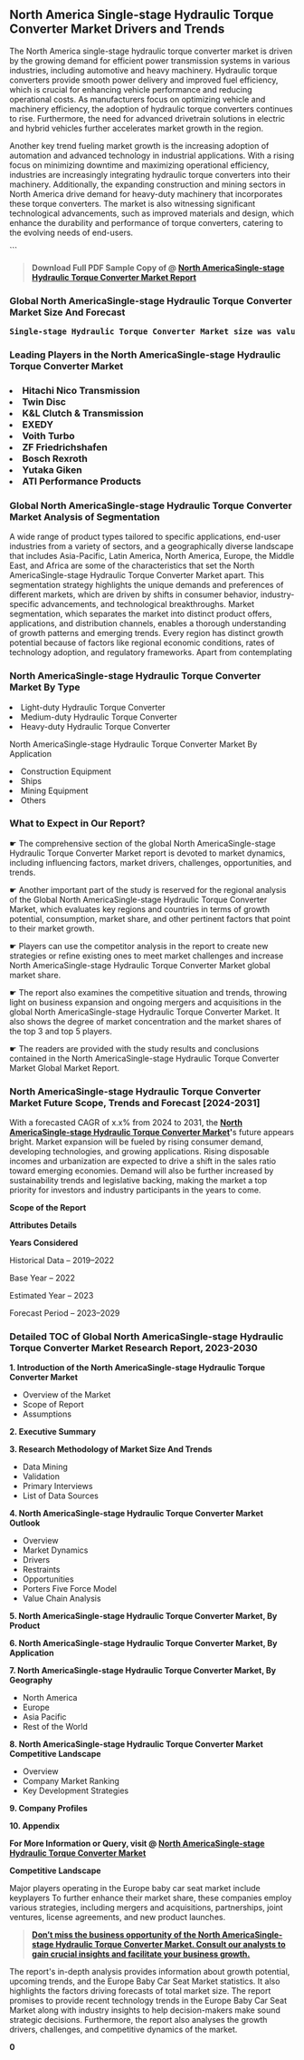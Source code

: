 <p><h2>North America Single-stage Hydraulic Torque Converter Market Drivers and Trends</h2><p>The North America single-stage hydraulic torque converter market is driven by the growing demand for efficient power transmission systems in various industries, including automotive and heavy machinery. Hydraulic torque converters provide smooth power delivery and improved fuel efficiency, which is crucial for enhancing vehicle performance and reducing operational costs. As manufacturers focus on optimizing vehicle and machinery efficiency, the adoption of hydraulic torque converters continues to rise. Furthermore, the need for advanced drivetrain solutions in electric and hybrid vehicles further accelerates market growth in the region.</p><p>Another key trend fueling market growth is the increasing adoption of automation and advanced technology in industrial applications. With a rising focus on minimizing downtime and maximizing operational efficiency, industries are increasingly integrating hydraulic torque converters into their machinery. Additionally, the expanding construction and mining sectors in North America drive demand for heavy-duty machinery that incorporates these torque converters. The market is also witnessing significant technological advancements, such as improved materials and design, which enhance the durability and performance of torque converters, catering to the evolving needs of end-users.</p>```</p><blockquote id="" class=""><strong>Download Full PDF Sample Copy of @&nbsp;<a href="https://www.verifiedmarketreports.com/download-sample/?rid=297698&utm_source=GitHub-Jan&utm_medium=281" target="_blank">North AmericaSingle-stage Hydraulic Torque Converter Market Report</a>&nbsp;&nbsp;</strong></blockquote><h3 id="" class=""><strong>Global&nbsp;North AmericaSingle-stage Hydraulic Torque Converter Market Size And Forecast</strong></h3><pre class="reader-text-block__code-block"><strong>Single-stage Hydraulic Torque Converter Market size was valued at USD 2.5 Billion in 2022 and is projected to reach USD 4.0 Billion by 2030, growing at a CAGR of 7.5% from 2024 to 2030.</strong></pre><h3 id="" class="">Leading Players in the&nbsp;North AmericaSingle-stage Hydraulic Torque Converter Market</h3><h3 class=""></Li><Li>Hitachi Nico Transmission</Li><Li> Twin Disc</Li><Li> K&L Clutch & Transmission</Li><Li> EXEDY</Li><Li> Voith Turbo</Li><Li> ZF Friedrichshafen</Li><Li> Bosch Rexroth</Li><Li> Yutaka Giken</Li><Li> ATI Performance Products</h3><h3 id="" class="">Global&nbsp;North AmericaSingle-stage Hydraulic Torque Converter Market Analysis of Segmentation</h3><p id="" class="">A wide range of product types tailored to specific applications, end-user industries from a variety of sectors, and a geographically diverse landscape that includes Asia-Pacific, Latin America, North America, Europe, the Middle East, and Africa are some of the characteristics that set the North AmericaSingle-stage Hydraulic Torque Converter Market apart. This segmentation strategy highlights the unique demands and preferences of different markets, which are driven by shifts in consumer behavior, industry-specific advancements, and technological breakthroughs. Market segmentation, which separates the market into distinct product offers, applications, and distribution channels, enables a thorough understanding of growth patterns and emerging trends. Every region has distinct growth potential because of factors like regional economic conditions, rates of technology adoption, and regulatory frameworks. Apart from contemplating</p><h3 id="" class="">North AmericaSingle-stage Hydraulic Torque Converter Market&nbsp;By Type</h3><p></Li><Li>Light-duty Hydraulic Torque Converter</Li><Li> Medium-duty Hydraulic Torque Converter</Li><Li> Heavy-duty Hydraulic Torque Converter</p><div class="" data-test-id=""><p>North AmericaSingle-stage Hydraulic Torque Converter Market&nbsp;By Application</p></div><p class=""></Li><Li>Construction Equipment</Li><Li> Ships</Li><Li> Mining Equipment</Li><Li> Others</p><div class="" data-test-id=""><h3><span class="">What to Expect in Our Report?</span></h3></div><div class="" data-test-id=""><p><span class="">☛ The comprehensive section of the global North AmericaSingle-stage Hydraulic Torque Converter Market report is devoted to market dynamics, including influencing factors, market drivers, challenges, opportunities, and trends.</span></p></div><div class="" data-test-id=""><p><span class="">☛ Another important part of the study is reserved for the regional analysis of the Global North AmericaSingle-stage Hydraulic Torque Converter Market, which evaluates key regions and countries in terms of growth potential, consumption, market share, and other pertinent factors that point to their market growth.</span></p></div><div class="" data-test-id=""><p><span class="">☛ Players can use the competitor analysis in the report to create new strategies or refine existing ones to meet market challenges and increase North AmericaSingle-stage Hydraulic Torque Converter Market global market share.</span></p></div><div class="" data-test-id=""><p><span class="">☛ The report also examines the competitive situation and trends, throwing light on business expansion and ongoing mergers and acquisitions in the global North AmericaSingle-stage Hydraulic Torque Converter Market. It also shows the degree of market concentration and the market shares of the top 3 and top 5 players.</span></p></div><div class="" data-test-id=""><p><span class="">☛ The readers are provided with the study results and conclusions contained in the North AmericaSingle-stage Hydraulic Torque Converter Market Global Market Report.</span></p></div><div class="" data-test-id=""><h3><span class="">North AmericaSingle-stage Hydraulic Torque Converter Market Future Scope, Trends and Forecast [2024-2031]</span></h3></div><div class="" data-test-id=""><p><span class="">With a forecasted CAGR of x.x% from 2024 to 2031, the <strong><a href="https://www.verifiedmarketreports.com/download-sample/?rid=297698&utm_source=GitHub-Jan&utm_medium=281" target="_blank">North AmericaSingle-stage Hydraulic Torque Converter Market</a>'</strong>s future appears bright. Market expansion will be fueled by rising consumer demand, developing technologies, and growing applications. Rising disposable incomes and urbanization are expected to drive a shift in the sales ratio toward emerging economies. Demand will also be further increased by sustainability trends and legislative backing, making the market a top priority for investors and industry participants in the years to come.</span></p><p id="ember66" class="ember-view reader-text-block__paragraph"><strong>Scope of the Report</strong></p><p id="ember67" class="ember-view reader-text-block__paragraph"><strong>Attributes Details</strong></p><p id="ember68" class="ember-view reader-text-block__paragraph"><strong>Years Considered</strong></p><p id="ember69" class="ember-view reader-text-block__paragraph">Historical Data &ndash; 2019&ndash;2022</p><p id="ember70" class="ember-view reader-text-block__paragraph">Base Year &ndash; 2022</p><p id="ember71" class="ember-view reader-text-block__paragraph">Estimated Year &ndash; 2023</p><p id="ember72" class="ember-view reader-text-block__paragraph">Forecast Period &ndash; 2023&ndash;2029</p></div><h3 id="" class="">Detailed TOC of Global North AmericaSingle-stage Hydraulic Torque Converter Market Research Report, 2023-2030</h3><p id="" class=""><strong>1. Introduction of the North AmericaSingle-stage Hydraulic Torque Converter Market</strong></p><ul><li>Overview of the Market</li><li>Scope of Report</li><li>Assumptions</li></ul><p id="" class=""><strong>2. Executive Summary</strong></p><p id="" class=""><strong>3. Research Methodology of Market Size And Trends</strong></p><ul><li>Data Mining</li><li>Validation</li><li>Primary Interviews</li><li>List of Data Sources</li></ul><p id="" class=""><strong>4. North AmericaSingle-stage Hydraulic Torque Converter Market Outlook</strong></p><ul><li>Overview</li><li>Market Dynamics</li><li>Drivers</li><li>Restraints</li><li>Opportunities</li><li>Porters Five Force Model</li><li>Value Chain Analysis</li></ul><p id="" class=""><strong>5. North AmericaSingle-stage Hydraulic Torque Converter Market, By Product</strong></p><p id="" class=""><strong>6. North AmericaSingle-stage Hydraulic Torque Converter Market, By Application</strong></p><p id="" class=""><strong>7. North AmericaSingle-stage Hydraulic Torque Converter Market, By Geography</strong></p><ul><li>North America</li><li>Europe</li><li>Asia Pacific</li><li>Rest of the World</li></ul><p id="" class=""><strong>8. North AmericaSingle-stage Hydraulic Torque Converter Market Competitive Landscape</strong></p><ul><li>Overview</li><li>Company Market Ranking</li><li>Key Development Strategies</li></ul><p id="" class=""><strong>9. Company Profiles</strong></p><p id="" class=""><strong>10. Appendix</strong></p><p><strong>For More Information or Query, visit&nbsp;@ <a href="https://www.verifiedmarketreports.com/product/single-stage-hydraulic-torque-converter-market/" target="_blank">North AmericaSingle-stage Hydraulic Torque Converter Market</a></strong></p><p id="ember61" class="ember-view reader-text-block__paragraph"><strong>Competitive Landscape</strong></p><p id="ember62" class="ember-view reader-text-block__paragraph">Major players operating in the Europe baby car seat market include keyplayers To further enhance their market share, these companies employ various strategies, including mergers and acquisitions, partnerships, joint ventures, license agreements, and new product launches.</p><blockquote id="ember63" class="ember-view reader-text-block__blockquote"><strong><a href="https://www.verifiedmarketreports.com/download-sample/?rid=297698&utm_source=GitHub-Jan&utm_medium=281" target="_blank">Don&rsquo;t miss the business opportunity of the North AmericaSingle-stage Hydraulic Torque Converter Market. Consult our analysts to gain crucial insights and facilitate your business growth.</a></strong></blockquote><p id="ember64" class="ember-view reader-text-block__paragraph">The report's in-depth analysis provides information about growth potential, upcoming trends, and the Europe Baby Car Seat Market statistics. It also highlights the factors driving forecasts of total market size. The report promises to provide recent technology trends in the Europe Baby Car Seat Market along with industry insights to help decision-makers make sound strategic decisions. Furthermore, the report also analyses the growth drivers, challenges, and competitive dynamics of the market.</p><p class="ember-view reader-text-block__paragraph"><strong>0</strong></p>
